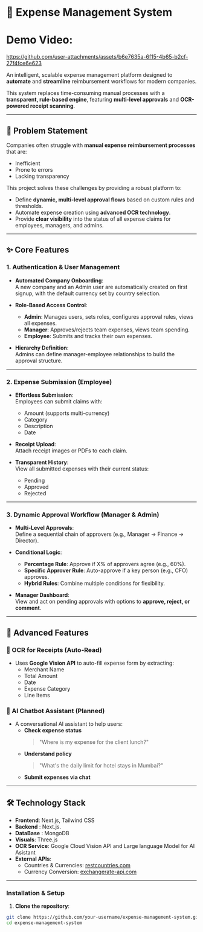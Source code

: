 # 💼 Expense Management System

# Demo Video:


https://github.com/user-attachments/assets/b6e7635a-6f15-4b65-b2cf-27f4fce6e623



An intelligent, scalable expense management platform designed to **automate** and **streamline** reimbursement workflows for modern companies.

This system replaces time-consuming manual processes with a **transparent, rule-based engine**, featuring **multi-level approvals** and **OCR-powered receipt scanning**.

---

## 🎯 Problem Statement

Companies often struggle with **manual expense reimbursement processes** that are:
- Inefficient
- Prone to errors
- Lacking transparency

This project solves these challenges by providing a robust platform to:
- Define **dynamic, multi-level approval flows** based on custom rules and thresholds.
- Automate expense creation using **advanced OCR technology**.
- Provide **clear visibility** into the status of all expense claims for employees, managers, and admins.

---

## ✨ Core Features

### 1. Authentication & User Management

- **Automated Company Onboarding**:  
  A new company and an Admin user are automatically created on first signup, with the default currency set by country selection.

- **Role-Based Access Control**:  
  - **Admin**: Manages users, sets roles, configures approval rules, views all expenses.  
  - **Manager**: Approves/rejects team expenses, views team spending.  
  - **Employee**: Submits and tracks their own expenses.

- **Hierarchy Definition**:  
  Admins can define manager-employee relationships to build the approval structure.

---

### 2. Expense Submission (Employee)

- **Effortless Submission**:  
  Employees can submit claims with:
  - Amount (supports multi-currency)
  - Category
  - Description
  - Date

- **Receipt Upload**:  
  Attach receipt images or PDFs to each claim.

- **Transparent History**:  
  View all submitted expenses with their current status:
  - Pending
  - Approved
  - Rejected

---

### 3. Dynamic Approval Workflow (Manager & Admin)

- **Multi-Level Approvals**:  
  Define a sequential chain of approvers (e.g., Manager → Finance → Director).

- **Conditional Logic**:
  - **Percentage Rule**: Approve if X% of approvers agree (e.g., 60%).
  - **Specific Approver Rule**: Auto-approve if a key person (e.g., CFO) approves.
  - **Hybrid Rules**: Combine multiple conditions for flexibility.

- **Manager Dashboard**:  
  View and act on pending approvals with options to **approve, reject, or comment**.

---

## 🚀 Advanced Features

### 🤖 OCR for Receipts (Auto-Read)

- Uses **Google Vision API** to auto-fill expense form by extracting:
  - Merchant Name
  - Total Amount
  - Date
  - Expense Category
  - Line Items

### 💬 AI Chatbot Assistant (Planned)

- A conversational AI assistant to help users:
  - **Check expense status**  
    > "Where is my expense for the client lunch?"
  - **Understand policy**  
    > "What's the daily limit for hotel stays in Mumbai?"
  - **Submit expenses via chat**

---

## 🛠️ Technology Stack

- **Frontend**: Next.js, Tailwind CSS  
- **Backend** : Next.js.
- **DataBase** : MongoDB
- **Visuals**: Three.js  
- **OCR Service**: Google Cloud Vision API  and Large language Model for AI Asistant 
- **External APIs**:
  - Countries & Currencies: [restcountries.com](https://restcountries.com)
  - Currency Conversion: [exchangerate-api.com](https://www.exchangerate-api.com)

---



### Installation & Setup

1. **Clone the repository**:

```bash
git clone https://github.com/your-username/expense-management-system.git
cd expense-management-system
